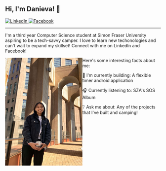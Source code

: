 ## Hi, I'm Danieva! :love_you_gesture:
[
    ![LinkedIn](https://img.shields.io/badge/LinkedIn-0077B5?style=for-the-badge&logo=linkedin&logoColor=white)
](https://www.linkedin.com/in/danievaparaiso01/)
[
    ![Facebook](https://img.shields.io/badge/Facebook-1877F2?style=for-the-badge&logo=facebook&logoColor=white)
](https://www.facebook.com/danieva.paraiso)
___

I'm a third year Computer Science student at Simon Fraser University aspiring to be a tech-savvy camper. I love to learn new techonologies and can't wait to expand my skillset! Connect with me on LinkedIn and Facebook!


<img src="gitpic.jpg" align="left" width="250" height="350">

Here's some interesting facts about me: 


:hammer: I'm currently building: A flexible timer android application

:headphones: Currently listening to: SZA's SOS Album 

:grey_question: Ask me about: Any of the projects that I've built and camping! 


